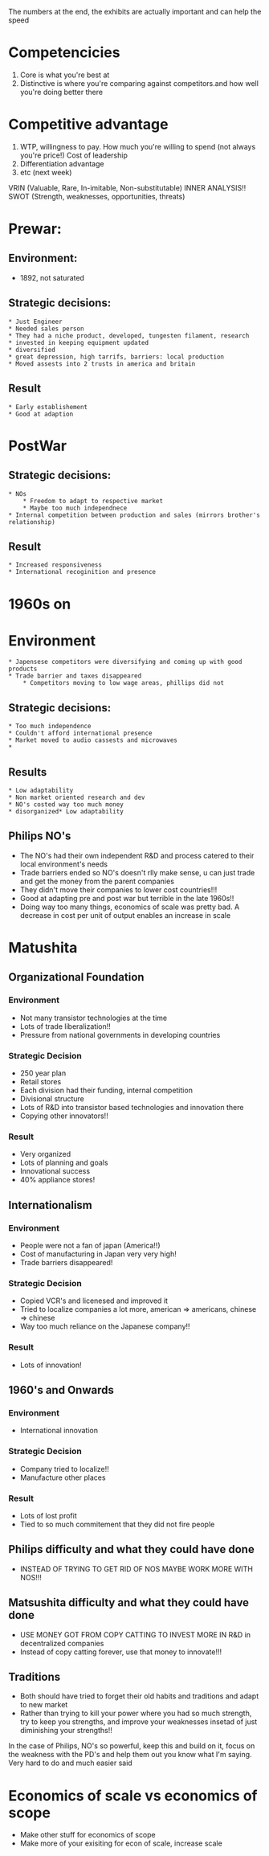 The numbers at the end, the exhibits are actually important and can help the speed

# Competencicies
1. Core is what you're best at
2. Distinctive is where you're comparing against competitors.and how well you're doing better there


# Competitive advantage
1. WTP, willingness to pay. How much you're willing to spend (not always you're price!) Cost of leadership
2. Differentiation advantage
3. etc (next week)

VRIN (Valuable, Rare, In-imitable, Non-substitutable) INNER ANALYSIS!!
SWOT (Strength, weaknesses, opportunities, threats)

# Prewar:
## Environment: 
* 1892, not saturated

## Strategic decisions:
    * Just Engineer
    * Needed sales person
    * They had a niche product, developed, tungesten filament, research
    * invested in keeping equipment updated
    * diversified
    * great depression, high tarrifs, barriers: local production
    * Moved assests into 2 trusts in america and britain
## Result
    * Early establishement
    * Good at adaption

# PostWar

## Strategic decisions:
    * NOs
        * Freedom to adapt to respective market
        * Maybe too much independnece
    * Internal competition between production and sales (mirrors brother's relationship)
## Result
    * Increased responsiveness
    * International recoginition and presence

# 1960s on

# Environment
    * Japensese competitors were diversifying and coming up with good products
    * Trade barrier and taxes disappeared
        * Competitors moving to low wage areas, phillips did not

## Strategic decisions:
    * Too much independence
    * Couldn't afford international presence
    * Market moved to audio cassests and microwaves
    * 
## Results
    * Low adaptability
    * Non market oriented research and dev
    * NO's costed way too much money
    * disorganized* Low adaptability



## Philips NO's
* The NO's had their own independent R&D and process catered to their local environment's needs
* Trade barriers ended so NO's doesn't rlly make sense, u can just trade and get the money from the parent companies
* They didn't move their companies to lower cost countries!!!
* Good at adapting pre and post war but terrible in the late 1960s!!
* Doing way too many things, economics of scale was pretty bad. A decrease in cost per unit of output enables an increase in scale


# Matushita

## Organizational Foundation

### Environment
* Not many transistor technologies at the time
* Lots of trade liberalization!!
* Pressure from national governments in developing countries

### Strategic Decision
* 250 year plan
* Retail stores
* Each division had their funding, internal competition
* Divisional structure
* Lots of R&D into transistor based technologies and innovation there
* Copying other innovators!!

### Result
* Very organized
* Lots of planning and goals
* Innovational success
* 40% appliance stores!

## Internationalism

### Environment
* People were not a fan of japan (America!!)
* Cost of manufacturing in Japan very very high!
* Trade barriers disappeared!

### Strategic Decision
* Copied VCR's and licenesed and improved it
* Tried to localize companies a lot more, american => americans, chinese => chinese
* Way too much reliance on the Japanese company!!


### Result
* Lots of innovation!

## 1960's and Onwards

### Environment
* International innovation

### Strategic Decision
* Company tried to localize!!
* Manufacture other places


### Result
* Lots of lost profit
* Tied to so much commitement that they did not fire people


## Philips difficulty and what they could have done
* INSTEAD OF TRYING TO GET RID OF NOS MAYBE WORK MORE WITH NOS!!!

## Matsushita difficulty and what they could have done
* USE MONEY GOT FROM COPY CATTING TO INVEST MORE IN R&D in decentralized companies
* Instead of copy catting forever, use that money to innovate!!!

## Traditions
* Both should have tried to forget their old habits and traditions and adapt to new market
* Rather than trying to kill your power where you had so much strength, try to keep you strengths, and improve your weaknesses insetad of just diminishing your strengths!!

In the case of Philips, NO's so powerful, keep this and build on it, focus on the weakness with the PD's and help them out you know what I'm saying. Very hard to do and much easier said

# Economics of scale vs economics of scope
* Make other stuff for economics of scope
* Make more of your exisiting for econ of scale, increase scale